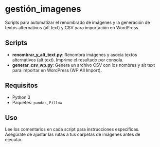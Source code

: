 # gestión_imagenes

Scripts para automatizar el renombrado de imágenes y la generación de textos alternativos (alt text) y CSV para importación en WordPress.

## Scripts
- **renombrar_y_alt_text.py**: Renombra imágenes y asocia textos alternativos (alt text). Imprime el resultado por consola.
- **generar_csv_wp.py**: Genera un archivo CSV con los nombres y alt text para importar en WordPress (WP All Import).

## Requisitos
- Python 3
- Paquetes: `pandas`, `Pillow`

## Uso
Lee los comentarios en cada script para instrucciones específicas. Asegúrate de ajustar las rutas a tus carpetas de imágenes antes de ejecutar.
